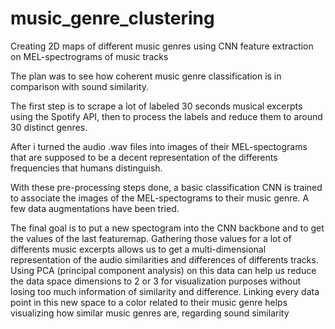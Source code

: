 # music_genre_clustering
Creating 2D maps of different music genres using CNN feature extraction on MEL-spectrograms of music tracks

The plan was to see how coherent music genre classification is in comparison with sound similarity.

The first step is to scrape a lot of labeled 30 seconds musical excerpts using the Spotify API, then to process the labels and reduce them to around 30 distinct genres.

After i turned the audio .wav files into images of their MEL-spectograms that are supposed to be a decent representation of the differents frequencies that humans distinguish.

With these pre-processing steps done, a basic classification CNN is trained to associate the images of the MEL-spectograms to their music genre. A few data augmentations have been tried.

The final goal is to put a new spectogram into the CNN backbone and to get the values of the last featuremap.
Gathering those values for a lot of differents music excerpts allows us to get a multi-dimensional representation of the audio similarities and differences of differents tracks.
Using PCA (principal component analysis) on this data can help us reduce the data space dimensions to 2 or 3 for visualization purposes without losing too much information of similarity and difference.
Linking every data point in this new space to a color related to their music genre helps visualizing how similar music genres are, regarding sound similarity

